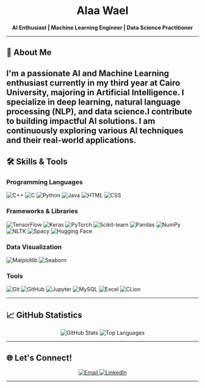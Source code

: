<h1 align="center">Alaa Wael</h1>
<p align="center">
  <b>AI Enthusiast | Machine Learning Engineer | Data Science Practitioner</b>
</p>

---

## 🌟 About Me
I'm a passionate AI and Machine Learning enthusiast currently in my third year at Cairo University, majoring in Artificial Intelligence. I specialize in deep learning, natural language processing (NLP), and data science.I contribute to building impactful AI solutions. I am continuously exploring various AI techniques and their real-world applications.
---

## 🛠️ Skills & Tools

### **Programming Languages**
<p>
  <img src="https://img.shields.io/badge/C%2B%2B-00599C?style=for-the-badge&logo=cplusplus&logoColor=white&labelColor=black" alt="C++">
  <img src="https://img.shields.io/badge/C-00599C?style=for-the-badge&logo=c&logoColor=white&labelColor=black" alt="C">
  <img src="https://img.shields.io/badge/Python-3776AB?style=for-the-badge&logo=python&logoColor=white&labelColor=black" alt="Python">
  <img src="https://img.shields.io/badge/Java-007396?style=for-the-badge&logo=java&logoColor=white&labelColor=black" alt="Java">
  <img src="https://img.shields.io/badge/HTML-E34F26?style=for-the-badge&logo=html5&logoColor=white&labelColor=black" alt="HTML">
  <img src="https://img.shields.io/badge/CSS-1572B6?style=for-the-badge&logo=css3&logoColor=white&labelColor=black" alt="CSS">
</p>

### **Frameworks & Libraries**
<p>
  <img src="https://img.shields.io/badge/TensorFlow-FF6F00?style=for-the-badge&logo=tensorflow&logoColor=white&labelColor=black" alt="TensorFlow">
  <img src="https://img.shields.io/badge/Keras-D00000?style=for-the-badge&logo=keras&logoColor=white&labelColor=black" alt="Keras">
  <img src="https://img.shields.io/badge/PyTorch-EE4C2C?style=for-the-badge&logo=pytorch&logoColor=white&labelColor=black" alt="PyTorch">
  <img src="https://img.shields.io/badge/Scikit--Learn-F7931E?style=for-the-badge&logo=scikit-learn&logoColor=white&labelColor=black" alt="Scikit-learn">
  <img src="https://img.shields.io/badge/Pandas-150458?style=for-the-badge&logo=pandas&logoColor=white&labelColor=black" alt="Pandas">
  <img src="https://img.shields.io/badge/NumPy-013243?style=for-the-badge&logo=numpy&logoColor=white&labelColor=black" alt="NumPy">
  <img src="https://img.shields.io/badge/NLTK-2C7BB6?style=for-the-badge&logo=nltk&logoColor=white&labelColor=black" alt="NLTK">
  <img src="https://img.shields.io/badge/Spacy-3E6E55?style=for-the-badge&logo=spacy&logoColor=white&labelColor=black" alt="Spacy">
  <img src="https://img.shields.io/badge/HuggingFace-FF6600?style=for-the-badge&logo=huggingface&logoColor=white&labelColor=black" alt="Hugging Face">
</p>

### **Data Visualization**
<p>
  <img src="https://img.shields.io/badge/Matplotlib-11557C?style=for-the-badge&logo=matplotlib&logoColor=white&labelColor=black" alt="Matplotlib">
  <img src="https://img.shields.io/badge/Seaborn-0099CC?style=for-the-badge&logo=seaborn&logoColor=white&labelColor=black" alt="Seaborn">
</p>

### **Tools**
<p>
  <img src="https://img.shields.io/badge/Git-F05032?style=for-the-badge&logo=git&logoColor=white&labelColor=black" alt="Git">
  <img src="https://img.shields.io/badge/GitHub-181717?style=for-the-badge&logo=github&logoColor=white&labelColor=black" alt="GitHub">
  <img src="https://img.shields.io/badge/Jupyter-F37626?style=for-the-badge&logo=jupyter&logoColor=white&labelColor=black" alt="Jupyter">
  <img src="https://img.shields.io/badge/MySQL-4479A1?style=for-the-badge&logo=mysql&logoColor=white&labelColor=black" alt="MySQL">
  <img src="https://img.shields.io/badge/Excel-217346?style=for-the-badge&logo=microsoftexcel&logoColor=white&labelColor=black" alt="Excel">
  <img src="https://img.shields.io/badge/CLion-000000?style=for-the-badge&logo=clion&logoColor=white&labelColor=black" alt="CLion">
</p>

---

## 📈 GitHub Statistics

<p align="center">
  <img src="https://github-readme-stats.vercel.app/api?username=Alaawael3&show_icons=true&theme=radical" alt="GitHub Stats" />
  <img src="https://github-readme-stats.vercel.app/api/top-langs/?username=Alaawael3&layout=compact&theme=radical" alt="Top Languages" />
</p>

---

## 🌐 Let's Connect!
<p align="center">
  <a href="mailto:alaawael1016@gmail.com">
    <img src="https://img.shields.io/badge/Email-D14836?style=for-the-badge&logo=gmail&logoColor=white" alt="Email">
  </a>
  <a href="https://www.linkedin.com/in/alaa-wael-338bb02a9/">
    <img src="https://img.shields.io/badge/LinkedIn-0077B5?style=for-the-badge&logo=linkedin&logoColor=white" alt="LinkedIn">
  </a>
</p>

---
